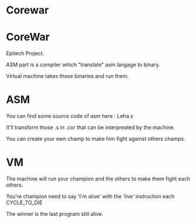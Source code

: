 # Corewar

# CoreWar

Epitech Project.

ASM part is a compiler which "translate" asm langage to binary.

Virtual machine takes those binaries and run them.

# ASM

You can find some source code of asm here : Leha.s

It'll transform those .s in .cor that can be interpreated by the machine.

You can create your own champ to make him fight against others champs.

# VM

The machine will run your champion and the others to make them fight each others.

You're champion need to say 'I'm alive' with the 'live' instruction each CYCLE_TO_DIE

The winner is the last program still alive.
